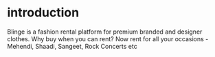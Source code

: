 # introduction
Blinge is a fashion rental platform for premium branded and designer clothes. Why buy when you can rent? Now rent for all your occasions - Mehendi, Shaadi, Sangeet, Rock Concerts etc
